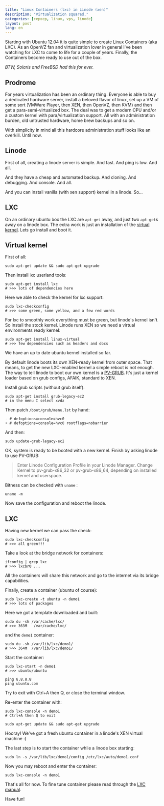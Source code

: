 ```yaml
---
title: "Linux Containers (lxc) in Linode (xen)"
description: "Virtualization squared."
categories: [сервер, linux, vps, linode]
layout: post
lang: en
---
```


Starting with Ubuntu 12.04 it is quite simple to create Linux Containers (aka LXC). As an OpenVZ fan and virtualization lover in general I've been watching for LXC to come to life for a couple of years. Finally, the Containers become ready to use out of the box.

*BTW, Solaris and FreeBSD had this for ever.*

Prodrome
--------

For years virtualization has been an ordinary thing. Everyone is able to buy a dedicated hardware server, install a beloved flavor of linux, set up a VM of some sort (VMWare Player, then XEN, then OpenVZ, then KVM) and then get a para-semi-virtualized box. The deal was to get a modern CPU and/or a custom kernel with para/virtualization support. All with an administration burden, old untrusted hardware, home brew backups and so on.

With simplicity in mind all this hardcore administration stuff looks like an overkill. Until now.


Linode
------

First of all, creating a linode server is simple. And fast. And ping is low. And all.

And they have a cheap and automated backup. And cloning. And debugging. And console. And all.

And you can install vanilla (with xen support) kernel in a linode. So…


LXC
---

On an ordinary ubuntu box the LXC are `apt-get` away, and just two `apt-get`s away on a linode box. The extra work is just an installation of the [virtual kernel](http://packages.ubuntu.com/precise/linux-virtual). Lets go install and boot it.


Virtual kernel
--------------

First of all:

	sudo apt-get update && sudo apt-get upgrade

Then install lxc userland tools:

	sudo apt-get install lxc
	# >>> lots of dependencies here

Here we able to check the kernel for lxc support:

	sudo lxc-checkconfig
	# >>> some green, some yellow, and a few red words

For lxc to smoothly work everything must be green, but linode's kernel isn't. So install the stock kernel. Linode runs XEN so we need a virtual environments ready kernel:

	sudo apt-get install linux-virtual
	# >>> few dependencies such as headers and docs

We have an up to date ubuntu kernel installed so far.

By default linode boots its own XEN-ready kernel from outer space. That means, to get the new LXC-enabled kernel a simple reboot is not enough. The way to tell linode to boot our own kernel is a [PV-GRUB](http://www.linode.com/wiki/index.php/PV-GRUB). It's just a kernel loader based on grub configs, AFAIK, standard to XEN.

Install grub scripts (without grub itself):

	sudo apt-get install grub-legacy-ec2
	# in the menu I select xvda

Then patch `/boot/grub/menu.lst` by hand:

	- # defoptions=console=hvc0
	+ # defoptions=console=hvc0 rootflags=nobarrier

And then:

	sudo update-grub-legacy-ec2

OK, system is ready to be booted with a new kernel. Finish by asking linode to use PV-GRUB:

> Enter Linode Configuration Profile in your Linode Manager. Change Kernel to pv-grub-x86_32 or pv-grub-x86_64, depending on installed kernel and userspace.

Bitness can be checked with `uname` :

	uname -m

Now save the configuration and reboot the linode.


LXC
---


Having new kernel we can pass the check:

	sudo lxc-checkconfig
	# >>> all green!!!

Take a look at the bridge network for containers:

	ifconfig | grep lxc
	# >>> lxcbr0 ...

All the containers will share this network and go to the internet via its bridge capabilities.

Finally, create a container (ubuntu of course):

	sudo lxc-create -t ubuntu -n demo1
	# >>> lots of packages

Here we got a template downloaded and built:

	sudo du -sh /var/cache/lxc/
	# >>> 363M   /var/cache/lxc/

and the `demo1` container:

	sudo du -sh /var/lib/lxc/demo1/
	# >>> 364M	/var/lib/lxc/demo1/

Start the container:

	sudo lxc-start -n demo1
	# >>> ubuntu/ubuntu

	ping 8.8.8.8
	ping ubuntu.com

Try to exit with Ctrl+A then Q, or close the terminal window.

Re-enter the container with:

	sudo lxc-console -n demo1
	# Ctrl+A then Q to exit
	
	sudo apt-get update && sudo apt-get upgrade

Hooray! We've got a fresh ubuntu container in a linode's XEN virtual machine :)

The last step is to start the container while a linode box starting:

	sudo ln -s /var/lib/lxc/demo1/config /etc/lxc/auto/demo1.conf

Now you may reboot and enter the container:

	sudo lxc-console -n demo1

That's all for now. To fine tune container please read through the [LXC manual](https://help.ubuntu.com/12.04/serverguide/lxc.html).

Have fun!

